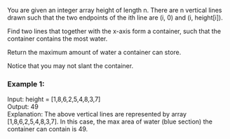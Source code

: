You are given an integer array height of length n. There are n vertical lines drawn such that the two endpoints of the ith line are (i, 0) and (i, height[i]).<br/>

Find two lines that together with the x-axis form a container, such that the container contains the most water.<br/>

Return the maximum amount of water a container can store.<br/>

Notice that you may not slant the container.<br/>

### Example 1:
Input: height = [1,8,6,2,5,4,8,3,7]<br/>
Output: 49<br/>
Explanation: The above vertical lines are represented by array [1,8,6,2,5,4,8,3,7]. In this case, the max area of water (blue section) the container can contain is 49.<br/>